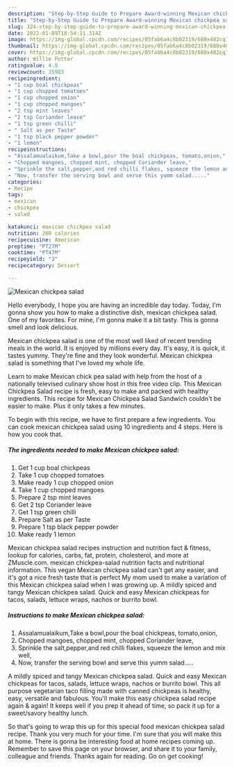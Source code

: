 ```yaml
---
description: "Step-by-Step Guide to Prepare Award-winning Mexican chickpea salad"
title: "Step-by-Step Guide to Prepare Award-winning Mexican chickpea salad"
slug: 324-step-by-step-guide-to-prepare-award-winning-mexican-chickpea-salad
date: 2022-01-09T18:54:11.314Z
image: https://img-global.cpcdn.com/recipes/05fab6a4c8b02319/680x482cq70/mexican-chickpea-salad-recipe-main-photo.jpg
thumbnail: https://img-global.cpcdn.com/recipes/05fab6a4c8b02319/680x482cq70/mexican-chickpea-salad-recipe-main-photo.jpg
cover: https://img-global.cpcdn.com/recipes/05fab6a4c8b02319/680x482cq70/mexican-chickpea-salad-recipe-main-photo.jpg
author: Willie Potter
ratingvalue: 4.8
reviewcount: 35983
recipeingredient:
- "1 cup boal chickpeas"
- "1 cup chopped tomatoes"
- "1 cup chopped onion"
- "1 cup chopped mangoes"
- "2 tsp mint leaves"
- "2 tsp Coriander leave"
- "1 tsp green chilli"
- " Salt as per Taste"
- "1 tsp black pepper powder"
- "1 lemon"
recipeinstructions:
- "Assalamualaikum,Take a bowl,pour the boal chickpeas, tomato,onion,"
- "Chopped mangoes, chopped mint, chopped Coriander leave,"
- "Sprinkle the salt,pepper,and red chilli flakes, squeeze the lemon and mix well,"
- "Now, transfer the serving bowl and serve this yumm salad....."
categories:
- Recipe
tags:
- mexican
- chickpea
- salad

katakunci: mexican chickpea salad 
nutrition: 260 calories
recipecuisine: American
preptime: "PT27M"
cooktime: "PT47M"
recipeyield: "3"
recipecategory: Dessert

---
```



![Mexican chickpea salad](https://img-global.cpcdn.com/recipes/05fab6a4c8b02319/680x482cq70/mexican-chickpea-salad-recipe-main-photo.jpg)

Hello everybody, I hope you are having an incredible day today. Today, I'm gonna show you how to make a distinctive dish, mexican chickpea salad. One of my favorites. For mine, I'm gonna make it a bit tasty. This is gonna smell and look delicious.

Mexican chickpea salad is one of the most well liked of recent trending meals in the world. It is enjoyed by millions every day. It's easy, it is quick, it tastes yummy. They're fine and they look wonderful. Mexican chickpea salad is something that I've loved my whole life.

Learn to make Mexican chick pea salad with help from the host of a nationally televised culinary show host in this free video clip. This Mexican Chickpea Salad recipe is fresh, easy to make and packed with healthy ingredients. This recipe for Mexican Chickpea Salad Sandwich couldn&#39;t be easier to make. Plus it only takes a few minutes.


To begin with this recipe, we have to first prepare a few ingredients. You can cook mexican chickpea salad using 10 ingredients and 4 steps. Here is how you cook that.

<!--inarticleads1-->

##### The ingredients needed to make Mexican chickpea salad:

1. Get 1 cup boal chickpeas
1. Take 1 cup chopped tomatoes
1. Make ready 1 cup chopped onion
1. Take 1 cup chopped mangoes
1. Prepare 2 tsp mint leaves
1. Get 2 tsp Coriander leave
1. Get 1 tsp green chilli
1. Prepare  Salt as per Taste
1. Prepare 1 tsp black pepper powder
1. Make ready 1 lemon


Mexican chickpea salad recipes instruction and nutrition fact &amp; fitness, lookup for calories, carbs, fat, protein, cholesterol, and more at ZMuscle.com. mexican chickpea-salad nutrition facts and nutritional information. This vegan Mexican chickpea salad can&#39;t get any easier, and it&#39;s got a nice fresh taste that is perfect My mom used to make a variation of this Mexican chickpea salad when I was growing up. A mildly spiced and tangy Mexican chickpea salad. Quick and easy Mexican chickpeas for tacos, salads, lettuce wraps, nachos or burrito bowl. 

<!--inarticleads2-->

##### Instructions to make Mexican chickpea salad:

1. Assalamualaikum,Take a bowl,pour the boal chickpeas, tomato,onion,
1. Chopped mangoes, chopped mint, chopped Coriander leave,
1. Sprinkle the salt,pepper,and red chilli flakes, squeeze the lemon and mix well,
1. Now, transfer the serving bowl and serve this yumm salad.....


A mildly spiced and tangy Mexican chickpea salad. Quick and easy Mexican chickpeas for tacos, salads, lettuce wraps, nachos or burrito bowl. This all purpose vegetarian taco filling made with canned chickpeas is healthy, easy, versatile and fabulous. You&#39;ll make this easy chickpea salad recipe again &amp; again! It keeps well if you prep it ahead of time, so pack it up for a sweet/savory healthy lunch. 

So that's going to wrap this up for this special food mexican chickpea salad recipe. Thank you very much for your time. I'm sure that you will make this at home. There is gonna be interesting food at home recipes coming up. Remember to save this page on your browser, and share it to your family, colleague and friends. Thanks again for reading. Go on get cooking!
